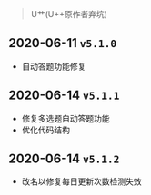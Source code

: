 > U艹(U++原作者弃坑)

## 2020-06-11 ```v5.1.0```
  - 自动答题功能修复
## 2020-06-14 ```v5.1.1```
  - 修复多选题自动答题功能
  - 优化代码结构
## 2020-06-14 ```v5.1.2```
  - 改名以修复每日更新次数检测失效